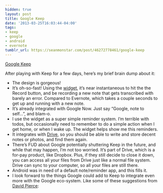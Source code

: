 ```yaml
---
hidden: true
layout: post
title: Google Keep
date: '2013-03-25T16:03:44-04:00'
tags:
- keep
- google
- android
- evernote
tumblr_url: https://seanmonstar.com/post/46272778461/google-keep
---
```

[Google Keep](http://googleblog.blogspot.com/2013/03/google-keepsave-whats-on-your-mind.html)  

After playing with Keep for a few days, here’s my brief brain dump about it:

- The design is gorgeous!
- It’s oh-so-fast! Using the [widget](https://play.google.com/store/apps/details?id=com.google.android.keep), it’s near instantaneous to hit the the Record button, and be recording a new note that gets transcribed with barely an error. Compared to Evernote, which takes a couple seconds to get up and running with a new note.
- It’s already integrated with Google Now. Just say “Google, note to self…”, and blam-o.
- I use the widget as a super simple reminder system. I’m terrible with todos, but occasionally need to remember to do a simple action when I get home, or when I wake up. The widget helps show me this reminders.
- It integrates with [Drive](https://drive.google.com/keep), so you should be able to write and store decent notes or photos, and find them again.
- There’s FUD about Google potentially shuttering Keep in the future, and while that may happen, I’m not too worried. It’s part of Drive, which is a for-pay product, like Dropbox. Plus, if they still decide to close it down, you can access all your files from Drive just like a normal file system. Drive can sync to your computer, so all your files are still there.
- Android was in need of a default note/reminder app, and this fills it.
- I look forward to the things Google could add to Keep to integrate even more with the Google eco-system. Like some of these suggestions from [David Pierce](http://www.theverge.com/2013/3/20/4129140/google-keep-a-simple-note-taking-app-or-the-start-of-something-big):

